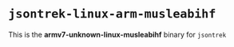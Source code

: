 # `jsontrek-linux-arm-musleabihf`

This is the **armv7-unknown-linux-musleabihf** binary for `jsontrek`
